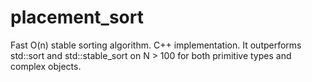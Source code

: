# placement_sort
Fast O(n) stable sorting algorithm. C++ implementation. It outperforms std::sort and std::stable_sort on N > 100 for both primitive types and complex objects.
